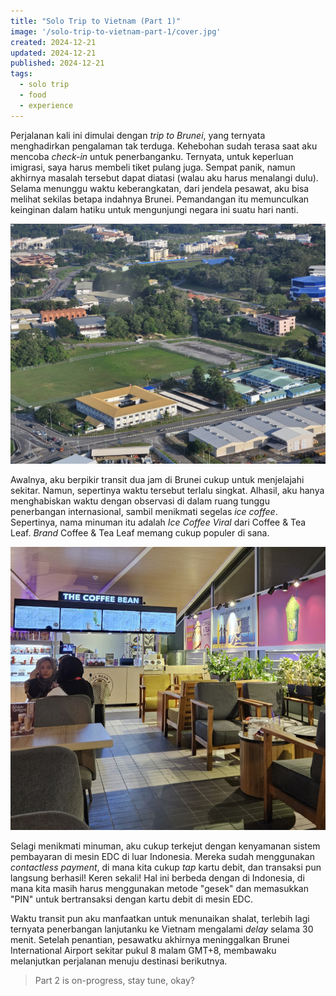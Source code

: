```yaml
---
title: "Solo Trip to Vietnam (Part 1)"
image: '/solo-trip-to-vietnam-part-1/cover.jpg'
created: 2024-12-21
updated: 2024-12-21
published: 2024-12-21
tags:
  - solo trip
  - food
  - experience
---
```


Perjalanan kali ini dimulai dengan *trip to Brunei*, yang ternyata menghadirkan pengalaman tak terduga. Kehebohan sudah terasa saat aku mencoba *check-in* untuk penerbanganku. Ternyata, untuk keperluan imigrasi, saya harus membeli tiket pulang juga. Sempat panik, namun akhirnya masalah tersebut dapat diatasi (walau aku harus menalangi dulu).  Selama menunggu waktu keberangkatan, dari jendela pesawat, aku bisa melihat sekilas betapa indahnya Brunei. Pemandangan itu memunculkan keinginan dalam hatiku untuk mengunjungi negara ini suatu hari nanti.

![Brunei View from Top](/solo-trip-to-vietnam-part-1/cover.jpg)

Awalnya, aku berpikir transit dua jam di Brunei cukup untuk menjelajahi sekitar. Namun, sepertinya waktu tersebut terlalu singkat. Alhasil, aku hanya menghabiskan waktu dengan observasi di dalam ruang tunggu penerbangan internasional, sambil menikmati segelas *ice coffee*. Sepertinya, nama minuman itu adalah *Ice Coffee Viral* dari Coffee & Tea Leaf. *Brand* Coffee & Tea Leaf memang cukup populer di sana.

![Coffe & Tea Leaf](/solo-trip-to-vietnam-part-1/2.jpg)

Selagi menikmati minuman, aku cukup terkejut dengan kenyamanan sistem pembayaran di mesin EDC di luar Indonesia. Mereka sudah menggunakan *contactless payment*, di mana kita cukup *tap* kartu debit, dan transaksi pun langsung berhasil! Keren sekali! Hal ini berbeda dengan di Indonesia, di mana kita masih harus menggunakan metode "gesek" dan memasukkan "PIN" untuk bertransaksi dengan kartu debit di mesin EDC.

Waktu transit pun aku manfaatkan untuk menunaikan shalat, terlebih lagi ternyata penerbangan lanjutanku ke Vietnam mengalami *delay* selama 30 menit. Setelah penantian, pesawatku akhirnya meninggalkan Brunei International Airport sekitar pukul 8 malam GMT+8, membawaku melanjutkan perjalanan menuju destinasi berikutnya.

> Part 2 is on-progress, stay tune, okay?
